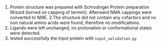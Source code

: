 1. Protein structure was prepared with Schrodinger Protein preparation Wizard (turned on capping
of termini). Afterward NMA cappings were converted to NME.
2.The structure did not contain any cofactors and no non natural amino acids were found,
therefore no modifications.
2. Ligands were left unchanged, no protonation or conformational states were detected.
3. tested successfully the input protein with `input_validation.py`
